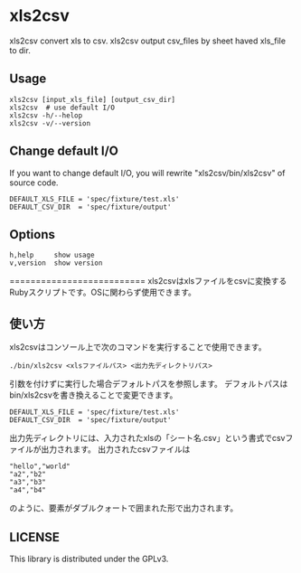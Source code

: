 xls2csv
=====================
xls2csv convert xls to csv. xls2csv output csv_files by
sheet haved xls_file to dir.

## Usage

    xls2csv [input_xls_file] [output_csv_dir]
    xls2csv  # use default I/O
    xls2csv -h/--helop
    xls2csv -v/--version

## Change default I/O
If you want to change default I/O, you will rewrite
"xls2csv/bin/xls2csv" of source code.

    DEFAULT_XLS_FILE = 'spec/fixture/test.xls'
    DEFAULT_CSV_DIR  = 'spec/fixture/output'

## Options

    h,help     show usage
    v,version  show version

==========================
xls2csvはxlsファイルをcsvに変換するRubyスクリプトです。OSに関わらず使用できます。

## 使い方
xls2csvはコンソール上で次のコマンドを実行することで使用できます。

    ./bin/xls2csv <xlsファイルパス> <出力先ディレクトリパス>

引数を付けずに実行した場合デフォルトパスを参照します。
デフォルトパスはbin/xls2csvを書き換えることで変更できます。

    DEFAULT_XLS_FILE = 'spec/fixture/test.xls'
    DEFAULT_CSV_DIR  = 'spec/fixture/output'

出力先ディレクトリには、入力されたxlsの「シート名.csv」という書式でcsvファイルが出力されます。
出力されたcsvファイルは

    "hello","world"
    "a2","b2"
    "a3","b3"
    "a4","b4"

のように、要素がダブルクォートで囲まれた形で出力されます。

## LICENSE
This library is distributed under the GPLv3.
